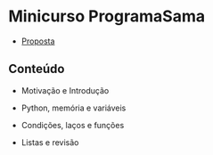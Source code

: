 # Minicurso ProgramaSama

* [Proposta](PROPOSTA.md)

## Conteúdo

* Motivação e Introdução

* Python, memória e variáveis

* Condições, laços e funções

* Listas e revisão
